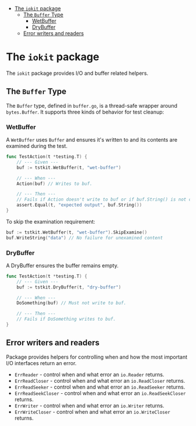 <!-- TOC -->
* [The `iokit` package](#the-iokit-package)
  * [The `Buffer` Type](#the-buffer-type)
    * [WetBuffer](#wetbuffer)
    * [DryBuffer](#drybuffer)
  * [Error writers and readers](#error-writers-and-readers)
<!-- TOC -->

# The `iokit` package

The `iokit` package provides I/O and buffer related helpers. 

## The `Buffer` Type

The `Buffer` type, defined in `buffer.go`, is a thread-safe wrapper around
`bytes.Buffer`. It supports three kinds of behavior for test cleanup:

### WetBuffer

A `WetBuffer` uses `Buffer` and ensures it's written to and its contents are examined during the test.

```go
func TestAction(t *testing.T) {
    // --- Given ---
    buf := tstkit.WetBuffer(t, "wet-buffer")

    // --- When ---
    Action(buf) // Writes to buf.

    // --- Then ---
    // Fails if Action doesn't write to buf or if buf.String() is not called.
    assert.Equal(t, "expected output", buf.String())   
}
```

To skip the examination requirement:

```go
buf := tstkit.WetBuffer(t, "wet-buffer").SkipExamine()
buf.WriteString("data") // No failure for unexamined content
```

### DryBuffer

A DryBuffer ensures the buffer remains empty.

```go
func TestAction(t *testing.T) {
    // --- Given ---
    buf := tstkit.DryBuffer(t, "dry-buffer")

    // --- When ---
    DoSomething(buf) // Must not write to buf.

    // --- Then ---
    // Fails if DoSomething writes to buf.
}
```

## Error writers and readers

Package provides helpers for controlling when and how the most important I/O 
interfaces return an error.  

- `ErrReader` - control when and what error an `io.Reader` returns.
- `ErrReadCloser` - control when and what error an `io.ReadCloser` returns.
- `ErrReadSeeker` - control when and what error an `io.ReadSeeker` returns.
- `ErrReadSeekCloser` - control when and what error an `io.ReadSeekCloser` returns.
- `ErrWriter` - control when and what error an `io.Writer` returns.
- `ErrWriteCloser` - control when and what error an `io.WriteCloser` returns.
